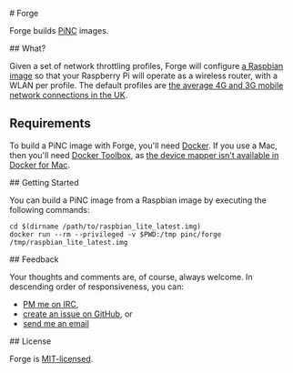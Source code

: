 # Forge

Forge builds [PiNC](https://www.pinc.io) images.

## What?

Given a set of network throttling profiles, Forge will configure
[a Raspbian image](https://www.raspberrypi.org/downloads/raspbian/) so that your Raspberry Pi will
operate as a wireless router, with a WLAN per profile. The default profiles are
[the average 4G and 3G mobile network connections in the UK][0].

## Requirements

To build a PiNC image with Forge, you'll need [Docker](https://www.docker.com). If you use a Mac,
then you'll need [Docker Toolbox](https://www.docker.com/products/docker-toolbox), as
[the device mapper isn't available in Docker for Mac][1].

## Getting Started

You can build a PiNC image from a Raspbian image by executing the following commands:

    cd $(dirname /path/to/raspbian_lite_latest.img)
    docker run --rm --privileged -v $PWD:/tmp pinc/forge /tmp/raspbian_lite_latest.img

## Feedback

Your thoughts and comments are, of course, always welcome. In descending order of responsiveness,
you can:

* [PM me on IRC](http://webchat.freenode.net/?channels=#pinc),
* [create an issue on GitHub](https://github.com/pincio/forge/issues/new), or
* [send me an email](mailto:yo@samsmith.io)

## License

Forge is [MIT-licensed](./LICENSE).

[0]: https://github.com/pincio/jenny/blob/dev/profiles.yaml
[1]: https://forums.docker.com/t/no-device-mapper-support-in-the-kernel/12348
